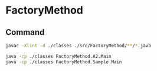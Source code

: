 # FactoryMethod

## Command

```sh
javac -Xlint -d ./classes ./src/FactoryMethod/**/*.java

java -cp ./classes FactoryMethod.A2.Main
java -cp ./classes FactoryMethod.Sample.Main
```
